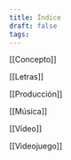 ```yaml
---
title: Índice
draft: false
tags:
---
```

[[Concepto]]

[[Letras]]

[[Producción]]

[[Música]]

[[Vídeo]]

[[Videojuego]]
